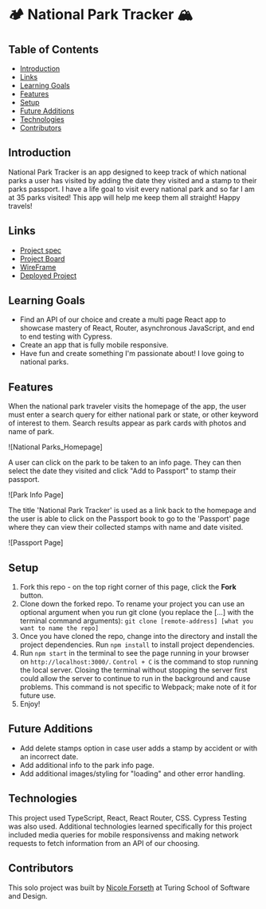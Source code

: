#  🏕 National Park Tracker 🏔

## Table of Contents
- [Introduction](#introduction)
- [Links](#links)
- [Learning Goals](#learning-goals)
- [Features](#features)
- [Setup](#setup)
- [Future Additions](#future-additions)
- [Technologies](#technologies)
- [Contributors](#contributors)

## Introduction
National Park Tracker is an app designed to keep track of which national parks a user has visited by adding the date they visited and a stamp to their parks passport. I have a life goal to visit every national park and so far I am at 35 parks visited! This app will help me keep them all straight! Happy travels!

## Links
- [Project spec](https://frontend.turing.edu/projects/module-3/showcase.html)
- [Project Board](https://github.com/users/forsethnico/projects/5)
- [WireFrame](https://www.figma.com/file/lhYQSrR9maGm93H9qOGR26/Untitled?node-id=7%3A6)
- [Deployed Project]()

## Learning Goals 
- Find an API of our choice and create a multi page React app to showcase mastery of React, Router, asynchronous JavaScript, and end to end testing with Cypress.
- Create an app that is fully mobile responsive.
- Have fun and create something I'm passionate about! I love going to national parks. 

## Features
When the national park traveler visits the homepage of the app, the user must enter a search query for either national park or state, or other keyword of interest to them. Search results appear as park cards with photos and name of park. 

![National Parks_Homepage]

A user can click on the park to be taken to an info page. They can then select the date they visited and click "Add to Passport" to stamp their passport. 

![Park Info Page]

The title 'National Park Tracker' is used as a link back to the homepage and the user is able to click on the Passport book to go to the 'Passport' page where they can view their collected stamps with name and date visited.

![Passport Page]

## Setup
1. Fork this repo - on the top right corner of this page, click the **Fork** button. 
2. Clone down the forked repo. To rename your project you can use an optional argument when you run git clone (you replace the [...] with the terminal command arguments): `git clone [remote-address] [what you want to name the repo]`
3. Once you have cloned the repo, change into the directory and install the project dependencies. Run `npm install` to install project dependencies.
4. Run `npm start` in the terminal to see the page running in your browser on `http://localhost:3000/`. `Control + C` is the command to stop running the local server.  Closing the terminal without stopping the server first could allow the server to continue to run in the background and cause problems. This command is not specific to Webpack; make note of it for future use. 
7. Enjoy!

## Future Additions
- Add delete stamps option in case user adds a stamp by accident or with an incorrect date.
- Add additional info to the park info page.
- Add additional images/styling for "loading" and other error handling.

## Technologies
This project used TypeScript, React, React Router, CSS. Cypress Testing was also used. Additional technologies learned specifically for this project included media queries for mobile responsivenss and making network requests to fetch information from an API of our choosing. 

## Contributors
This solo project was built by [Nicole Forseth](https://github.com/forsethnico) at Turing School of Software and Design. 
